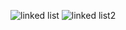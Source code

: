 ![linked list](https://user-images.githubusercontent.com/78216411/139367612-113b7924-b162-4a46-bd30-b9b1ede8b8cd.PNG)
![linked list2](https://user-images.githubusercontent.com/78216411/139368275-b03971ca-b400-4a47-aee8-9e33c33cc538.PNG)
